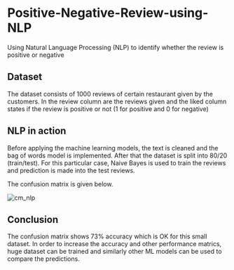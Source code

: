 # Positive-Negative-Review-using-NLP

Using Natural Language Processing (NLP) to identify whether the review is positive or negative

## Dataset

The dataset consists of 1000 reviews of certain restaurant given by the customers. In the review column are the reviews given and the liked column states if the review is positive or not (1 for positive and 0 for negative)

## NLP in action

Before applying the machine learning models, the text is cleaned and the bag of words model is implemented. After that the dataset is split into 80/20 (train/test). For this particular case, Naive Bayes is used to train the reviews and prediction is made into the test reviews.

The confusion matrix is given below.

![cm_nlp](https://user-images.githubusercontent.com/14214659/71614540-ef78cb00-2bb4-11ea-8fa2-89ea3d82c58e.png)

## Conclusion

The confusion matrix shows 73% accuracy which is OK for this small dataset. In order to increase the accuracy and other performance matrics, huge dataset can be trained and similarly other ML models can be used to compare the predictions.

